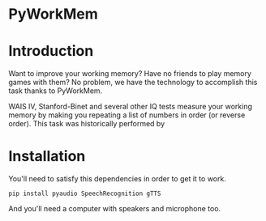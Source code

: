 # PyWorkMem

# Introduction

Want to improve your working memory? Have no friends to play memory games with them? No problem, we have the technology to accomplish this task thanks to PyWorkMem.

WAIS IV, Stanford-Binet and several other IQ tests measure your working memory by making you repeating a list of numbers in order (or reverse order). This task was historically performed by 

# Installation

You'll need to satisfy this dependencies in order to get it to work.

```
pip install pyaudio SpeechRecognition gTTS
```

And you'll need a computer with speakers and microphone too.
